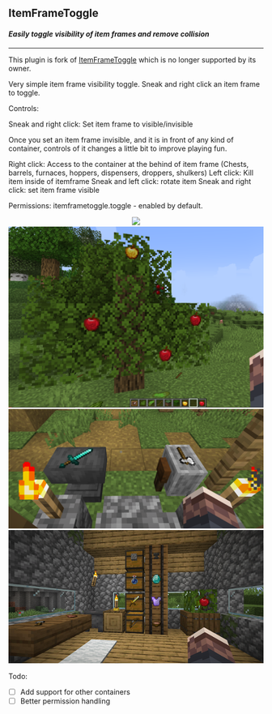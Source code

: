 ## **ItemFrameToggle**
#### *Easily toggle visibility of item frames and remove collision*
---


This plugin is fork of [ItemFrameToggle](https://www.spigotmc.org/resources/itemframetoggle.81318/) which is no longer supported by its owner.

Very simple item frame visibility toggle. Sneak and right click an item frame to toggle.

Controls:

Sneak and right click: Set item frame to visible/invisible

Once you set an item frame invisible, and it is in front of any kind of container, controls of it changes a little bit to improve playing fun.

Right click: Access to the container at the behind of item frame
(Chests, barrels, furnaces, hoppers, dispensers, droppers, shulkers)
Left click: Kill item inside of itemframe
Sneak and left click: rotate item
Sneak and right click: set item frame visible

Permissions:
itemframetoggle.toggle - enabled by default.

<div style="text-align:center"><img src="src/images/1.gif" /></div>
<div style="text-align:center"><img src="src/images/1.png" /></div>
<div style="text-align:center"><img src="src/images/2.png" /></div>
<div style="text-align:center"><img src="src/images/3.png" /></div>

Todo:
- [ ] Add support for other containers
- [ ] Better permission handling
